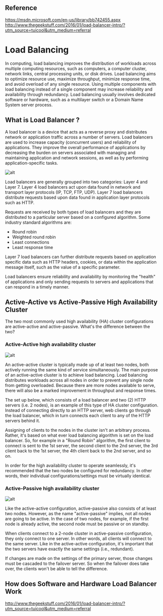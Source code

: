 ## Reference

https://msdn.microsoft.com/en-us/library/bb742455.aspx
http://www.thegeekstuff.com/2016/01/load-balancer-intro/?utm_source=tuicool&utm_medium=referral

# Load Balancing

In computing, load balancing improves the distribution of workloads across multiple computing resources, such as computers, a computer cluster, network links, central processing units, or disk drives. Load balancing aims to optimize resource use, maximize throughput, minimize response time, and avoid overload of any single resource. Using multiple components with load balancing instead of a single component may increase reliability and availability through redundancy. Load balancing usually involves dedicated software or hardware, such as a multilayer switch or a Domain Name System server process.



## What is Load Balancer ?
A load balancer is a device that acts as a reverse proxy and distributes network or application traffic across a number of servers. Load balancers are used to increase capacity (concurrent users) and reliability of applications. They improve the overall performance of applications by decreasing the burden on servers associated with managing and maintaining application and network sessions, as well as by performing application-specific tasks.

![alt](https://qph.ec.quoracdn.net/main-qimg-2f90af6447b52481eb6bd06a382dce44-c)

Load balancers are generally grouped into two categories: Layer 4 and Layer 7. Layer 4 load balancers act upon data found in network and transport layer protocols (IP, TCP, FTP, UDP). Layer 7 load balancers distribute requests based upon data found in application layer protocols such as HTTP.

Requests are received by both types of load balancers and they are distributed to a particular server based on a configured algorithm. Some industry standard algorithms are:

* Round robin
* Weighted round robin
* Least connections
* Least response time

Layer 7 load balancers can further distribute requests based on application specific data such as HTTP headers, cookies, or data within the application message itself, such as the value of a specific parameter.

Load balancers ensure reliability and availability by monitoring the "health" of applications and only sending requests to servers and applications that can respond in a timely manner.

## Active-Active vs Active-Passive High Availability Cluster
The two most commonly used high availability (HA) cluster configurations are active-active and active-passive. What's the difference between the two? 

### Active-Active high availability cluster

![alt](http://www.jscape.com/hubfs/images/active_active_high_availability_cluster_load_balancer.png?t=1485219504542)

An active-active cluster is typically made up of at least two nodes, both actively running the same kind of service simultaneously. The main purpose of an active-active cluster is to achieve load balancing. Load balancing distributes workloads across all nodes in order to prevent any single node from getting overloaded. Because there are more nodes available to serve, there will also be a marked improvement in throughput and response times.

The set up below, which consists of a load balancer and two (2) HTTP servers (i.e. 2 nodes), is an example of this type of HA cluster configuration. Instead of connecting directly to an HTTP server, web clients go through the load balancer, which in turn connects each client to any of the HTTP servers behind it. 

Assigning of clients to the nodes in the cluster isn't an arbitrary process. Rather, it's based on what ever load balancing algorithm is set on the load balancer. So, for example in a "Round Robin" algorithm, the first client to connect is sent to the 1st server, the second client to the 2nd server, the 3rd client back to the 1st server, the 4th client back to the 2nd server, and so on.

In order for the high availability cluster to operate seamlessly, it's recommended that the two nodes be configured for redundancy. In other words, their individual configurations/settings must be virtually identical.

### Active-Passive high availability cluster

![alt](http://www.jscape.com/hubfs/images/active_passive_high_availability_cluster.png?t=1485219504542)

Like the active-active configuration, active-passive also consists of at least two nodes. However, as the name "active-passive" implies, not all nodes are going to be active. In the case of two nodes, for example, if the first node is already active, the second node must be passive or on standby.

When clients connect to a 2-node cluster in active-passive configuration, they only connect to one server. In other words, all clients will connect to the same server. Like in the active-active configuration, it's important that the two servers have exactly the same settings (i.e., redundant).

If changes are made on the settings of the primary server, those changes must be cascaded to the failover server. So when the failover does take over, the clients won't be able to tell the difference. 

## How does Software and Hardware Load Balancer Work

http://www.thegeekstuff.com/2016/01/load-balancer-intro/?utm_source=tuicool&utm_medium=referral
